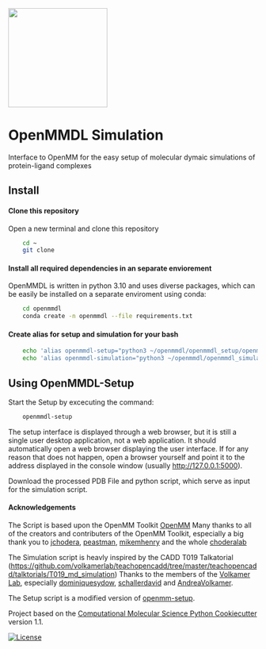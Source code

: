 <img src="https://openmm.org/images/logo.svg" height="200">


# OpenMMDL Simulation


Interface to OpenMM for the easy setup of molecular dymaic simulations of protein-ligand complexes

## Install

#### Clone this repository

Open a new terminal and clone this repository
```bash   
    cd ~
    git clone 
```
#### Install all required dependencies in an separate enviorement


OpenMMDL is written in python 3.10 and uses diverse packages, which can be easily be installed on a separate enviroment using conda:
```bash
    cd openmmdl
    conda create -n openmmdl --file requirements.txt
```

#### Create alias for setup and simulation for your bash
```bash
    echo 'alias openmmdl-setup="python3 ~/openmmdl/openmmdl_setup/openmmdlsetup.py"' >> ~/.bashrc
    echo 'alias openmmdl-simulation="python3 ~/openmmdl/openmmdl_simulation/openmmdlsimulation.py"' >> ~/.bashrc
```

## Using OpenMMDL-Setup

Start the Setup by excecuting the command:

```bash
    openmmdl-setup
```

The setup interface is displayed through a web browser, but it is still a single user desktop application, not a web application. It should automatically open a web browser displaying the user interface. If for any reason that does not happen, open a browser yourself and point it to the address displayed in the console window (usually http://127.0.0.1:5000).


Download the processed PDB File and python script, which serve as input for the simulation script.

#### Acknowledgements

The Script is based upon the OpenMM Toolkit [OpenMM](https://github.com/openmm)
Many thanks to all of the creators and contributers of the OpenMM Toolkit, especially a big thank you to [jchodera](https://github.com/jchodera), [peastman](https://github.com/peastman), [mikemhenry](https://github.com/mikemhenry) and the whole [choderalab](https://github.com/choderalab) 

The Simulation script is heavly inspired by the CADD T019 Talkatorial
(https://github.com/volkamerlab/teachopencadd/tree/master/teachopencadd/talktorials/T019_md_simulation)
Thanks to the members of the [Volkamer Lab](https://volkamerlab.org/),
especially [dominiquesydow](https://github.com/dominiquesydow/), [schallerdavid](https://github.com/schallerdavid) and [AndreaVolkamer](https://github.com/andreavolkamer).

The Setup script is a modified version of [openmm-setup](https://github.com/openmm/openmm-setup).
 
Project based on the 
[Computational Molecular Science Python Cookiecutter](https://github.com/molssi/cookiecutter-cms) version 1.1.


[![License](https://img.shields.io/badge/License-MIT-blue.svg)](https://opensource.org/licenses/MIT)